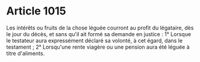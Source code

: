 # Article 1015

Les intérêts ou fruits de la chose léguée courront au profit du légataire, dès le jour du décès, et sans qu'il ait formé sa demande en justice :   1° Lorsque le testateur aura expressément déclaré sa volonté, à cet égard, dans le testament ;   2° Lorsqu'une rente viagère ou une pension aura été léguée à titre d'aliments.